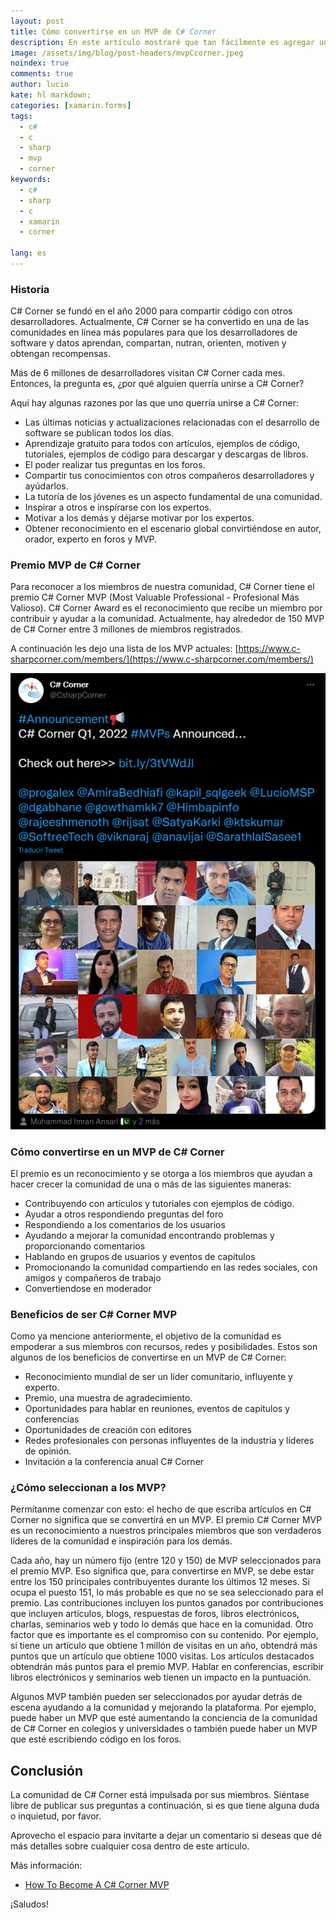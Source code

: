 ```yaml
---
layout: post
title: Cómo convertirse en un MVP de C# Corner
description: En este artículo mostraré que tan fácilmente es agregar un control de calendario de manera horizontal a nuestras aplicaciones de Xamarin.Forms
image: /assets/img/blog/post-headers/mvpCcorner.jpeg
noindex: true
comments: true
author: lucio
kate: hl markdown;
categories: [xamarin.forms]
tags:
  - c#
  - c
  - sharp
  - mvp
  - corner
keywords:
  - c#
  - sharp
  - c
  - xamarin
  - corner
  
lang: es
---
```


### Historia

C# Corner se fundó en el año 2000 para compartir código con otros desarrolladores. Actualmente, C# Corner se ha convertido en una de las comunidades en línea más populares para que los desarrolladores de software y datos aprendan, compartan, nutran, orienten, motiven y obtengan recompensas.

Más de 6 millones de desarrolladores visitan C# Corner cada mes. Entonces, la pregunta es, ¿por qué alguien querría unirse a C# Corner?
 
Aquí hay algunas razones por las que uno querría unirse a C# Corner:

- Las últimas noticias y actualizaciones relacionadas con el desarrollo de software se publican todos los días.
- Aprendizaje gratuito para todos con artículos, ejemplos de código, tutoriales, ejemplos de código para descargar y descargas de libros.
- El poder realizar tus preguntas en los foros.
- Compartir tus conocimientos con otros compañeros desarrolladores y ayúdarlos.
- La tutoría de los jóvenes es un aspecto fundamental de una comunidad.
- Inspirar a otros e inspírarse con los expertos.
- Motivar a los demás y déjarse motivar por los expertos.
- Obtener reconocimiento en el escenario global convirtiéndose en autor, orador, experto en foros y MVP.

### Premio MVP de C# Corner

Para reconocer a los miembros de nuestra comunidad, C# Corner tiene el premio C# Corner MVP (Most Valuable Professional - Profesional Más Valioso). C# Corner Award es el reconocimiento que recibe un miembro por contribuir y ayudar a la comunidad. Actualmente, hay alrededor de 150 MVP de C# Corner entre 3 millones de miembros registrados.
 
A continuación les dejo una lista de los MVP actuales: [https://www.c-sharpcorner.com/members/](https://www.c-sharpcorner.com/members/)

![image](/assets/img/blog/tutorials/csharp-mvp/img01.png)

### Cómo convertirse en un MVP de C# Corner
 
El premio es un reconocimiento y se otorga a los miembros que ayudan a hacer crecer la comunidad de una o más de las siguientes maneras:

- Contribuyendo con artículos y tutoriales con ejemplos de código.
- Ayudar a otros respondiendo preguntas del foro
- Respondiendo a los comentarios de los usuarios
- Ayudando a mejorar la comunidad encontrando problemas y proporcionando comentarios
- Hablando en grupos de usuarios y eventos de capítulos
- Promocionando la comunidad compartiendo en las redes sociales, con amigos y compañeros de trabajo
- Convertiendose en moderador

### Beneficios de ser C# Corner MVP
 
Como ya mencione anteriormente, el objetivo de la comunidad es empoderar a sus miembros con recursos, redes y posibilidades. Estos son algunos de los beneficios de convertirse en un MVP de C# Corner:

- Reconocimiento mundial de ser un líder comunitario, influyente y experto.
- Premio, una muestra de agradecimiento.
- Oportunidades para hablar en reuniones, eventos de capítulos y conferencias
- Oportunidades de creación con editores
- Redes profesionales con personas influyentes de la industria y líderes de opinión.
- Invitación a la conferencia anual C# Corner

### ¿Cómo seleccionan a los MVP?
 
Permítanme comenzar con esto: el hecho de que escriba artículos en C# Corner no significa que se convertirá en un MVP. El premio C# Corner MVP es un reconocimiento a nuestros principales miembros que son verdaderos líderes de la comunidad e inspiración para los demás.
 
Cada año, hay un número fijo (entre 120 y 150) de MVP seleccionados para el premio MVP. Eso significa que, para convertirse en MVP, se debe estar entre los 150 principales contribuyentes durante los últimos 12 meses. Si ocupa el puesto 151, lo más probable es que no se sea seleccionado para el premio. Las contribuciones incluyen los puntos ganados por contribuciones que incluyen artículos, blogs, respuestas de foros, libros electrónicos, charlas, seminarios web y todo lo demás que hace en la comunidad. Otro factor que es importante es el compromiso con su contenido. Por ejemplo, si tiene un artículo que obtiene 1 millón de visitas en un año, obtendrá más puntos que un artículo que obtiene 1000 visitas. Los artículos destacados obtendrán más puntos para el premio MVP. Hablar en conferencias, escribir libros electrónicos y seminarios web tienen un impacto en la puntuación.
 
Algunos MVP también pueden ser seleccionados por ayudar detrás de escena ayudando a la comunidad y mejorando la plataforma. Por ejemplo, puede haber un MVP que esté aumentando la conciencia de la comunidad de C# Corner en colegios y universidades o también puede haber un MVP que esté escribiendo código en los foros.

## Conclusión

La comunidad de C# Corner está impulsada por sus miembros. Siéntase libre de publicar sus preguntas a continuación, si es que tiene alguna duda o inquietud, por favor.

Aprovecho el espacio para invitarte a dejar un comentario si deseas que dé más detalles sobre cualquier cosa dentro de este artículo.

Más información:

- [How To Become A C# Corner MVP](https://www.c-sharpcorner.com/article/how-to-become-a-csharp-corner-mvp/)

¡Saludos!